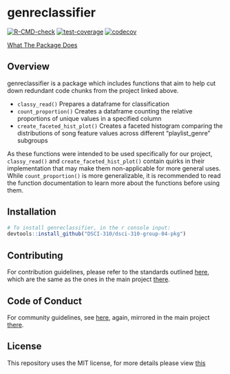 
<!-- README.md is generated from README.Rmd. Please edit that file -->

# genreclassifier

<!-- badges: start -->

[![R-CMD-check](https://github.com/DSCI-310/dsci-310-group-04-pkg/workflows/R-CMD-check/badge.svg)](https://github.com/DSCI-310/dsci-310-group-04-pkg/actions)
[![test-coverage](https://github.com/DSCI-310/dsci-310-group-04-pkg/workflows/test-coverage/badge.svg)](https://github.com/DSCI-310/dsci-310-group-04-pkg/actions)
[![codecov](https://codecov.io/gh/DSCI-310/dsci-310-group-04-pkg/branch/main/graph/badge.svg?token=Hx34xKHsz9)](https://codecov.io/gh/DSCI-310/dsci-310-group-04-pkg)
<!-- badges: end -->

[What The Package Does](https://dsci-310.github.io/dsci-310-group-04-pkg/)

## Overview

genreclassifier is a package which includes functions that aim to help
cut down redundant code chunks from the project linked above.

  - `classy_read()` Prepares a dataframe for classification
  - `count_proportion()` Creates a dataframe counting the relative
    proportions of unique values in a specified column
  - `create_faceted_hist_plot()` Creates a faceted histogram comparing
    the distributions of song feature values across different
    “playlist\_genre” subgroups

As these functions were intended to be used specifically for our
project, `classy_read()` and `create_faceted_hist_plot()` contain quirks
in their implementation that may make them non-applicable for more
general uses. While `count_proportion()` is more generalizable, it is
recommended to read the function documentation to learn more about the
functions before using them.

## Installation

``` r
# To install genreclassifier, in the r console input:
devtools::install_github("DSCI-310/dsci-310-group-04-pkg")
```

## Contributing

For contribution guidelines, please refer to the standards outlined
[here](https://github.com/DSCI-310/dsci-310-group-04-pkg/blob/main/CONTRIBUTING.md),
which are the same as the ones in the main project
[there](https://github.com/annabelle-ep/dsci-310-group-04/blob/main/CONTRIBUTING.md).

## Code of Conduct

For community guidelines, see
[here](https://github.com/DSCI-310/dsci-310-group-04-pkg/blob/main/CODE_OF_CONDUCT.md),
again, mirrored in the main project
[there](https://github.com/annabelle-ep/dsci-310-group-04/blob/main/CODE_OF_CONDUCT.md).

## License

This repository uses the MIT license, for more details please view
[this](https://github.com/DSCI-310/dsci-310-group-04-pkg/blob/main/LICENSE.md)
